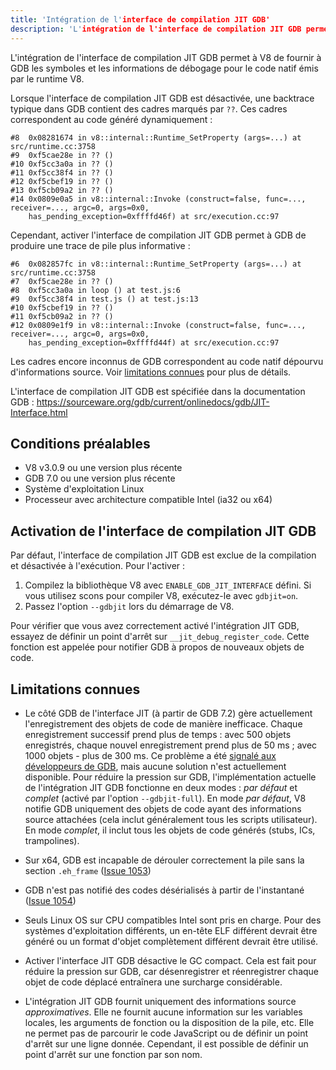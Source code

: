 ```yaml
---
title: 'Intégration de l'interface de compilation JIT GDB'
description: 'L'intégration de l'interface de compilation JIT GDB permet à V8 de fournir à GDB les symboles et les informations de débogage pour le code natif émis par le runtime V8.'
---
```

L'intégration de l'interface de compilation JIT GDB permet à V8 de fournir à GDB les symboles et les informations de débogage pour le code natif émis par le runtime V8.

Lorsque l'interface de compilation JIT GDB est désactivée, une backtrace typique dans GDB contient des cadres marqués par `??`. Ces cadres correspondent au code généré dynamiquement :

```
#8  0x08281674 in v8::internal::Runtime_SetProperty (args=...) at src/runtime.cc:3758
#9  0xf5cae28e in ?? ()
#10 0xf5cc3a0a in ?? ()
#11 0xf5cc38f4 in ?? ()
#12 0xf5cbef19 in ?? ()
#13 0xf5cb09a2 in ?? ()
#14 0x0809e0a5 in v8::internal::Invoke (construct=false, func=..., receiver=..., argc=0, args=0x0,
    has_pending_exception=0xffffd46f) at src/execution.cc:97
```

Cependant, activer l'interface de compilation JIT GDB permet à GDB de produire une trace de pile plus informative :

```
#6  0x082857fc in v8::internal::Runtime_SetProperty (args=...) at src/runtime.cc:3758
#7  0xf5cae28e in ?? ()
#8  0xf5cc3a0a in loop () at test.js:6
#9  0xf5cc38f4 in test.js () at test.js:13
#10 0xf5cbef19 in ?? ()
#11 0xf5cb09a2 in ?? ()
#12 0x0809e1f9 in v8::internal::Invoke (construct=false, func=..., receiver=..., argc=0, args=0x0,
    has_pending_exception=0xffffd44f) at src/execution.cc:97
```

Les cadres encore inconnus de GDB correspondent au code natif dépourvu d'informations source. Voir [limitations connues](#known-limitations) pour plus de détails.

L'interface de compilation JIT GDB est spécifiée dans la documentation GDB : https://sourceware.org/gdb/current/onlinedocs/gdb/JIT-Interface.html

## Conditions préalables

- V8 v3.0.9 ou une version plus récente
- GDB 7.0 ou une version plus récente
- Système d'exploitation Linux
- Processeur avec architecture compatible Intel (ia32 ou x64)

## Activation de l'interface de compilation JIT GDB

Par défaut, l'interface de compilation JIT GDB est exclue de la compilation et désactivée à l'exécution. Pour l'activer :

1. Compilez la bibliothèque V8 avec `ENABLE_GDB_JIT_INTERFACE` défini. Si vous utilisez scons pour compiler V8, exécutez-le avec `gdbjit=on`.
1. Passez l'option `--gdbjit` lors du démarrage de V8.

Pour vérifier que vous avez correctement activé l'intégration JIT GDB, essayez de définir un point d'arrêt sur `__jit_debug_register_code`. Cette fonction est appelée pour notifier GDB à propos de nouveaux objets de code.

## Limitations connues

- Le côté GDB de l'interface JIT (à partir de GDB 7.2) gère actuellement l'enregistrement des objets de code de manière inefficace. Chaque enregistrement successif prend plus de temps : avec 500 objets enregistrés, chaque nouvel enregistrement prend plus de 50 ms ; avec 1000 objets - plus de 300 ms. Ce problème a été [signalé aux développeurs de GDB](https://sourceware.org/ml/gdb/2011-01/msg00002.html), mais aucune solution n'est actuellement disponible. Pour réduire la pression sur GDB, l'implémentation actuelle de l'intégration JIT GDB fonctionne en deux modes : _par défaut_ et _complet_ (activé par l'option `--gdbjit-full`). En mode _par défaut_, V8 notifie GDB uniquement des objets de code ayant des informations source attachées (cela inclut généralement tous les scripts utilisateur). En mode _complet_, il inclut tous les objets de code générés (stubs, ICs, trampolines).

- Sur x64, GDB est incapable de dérouler correctement la pile sans la section `.eh_frame` ([Issue 1053](https://bugs.chromium.org/p/v8/issues/detail?id=1053))

- GDB n'est pas notifié des codes désérialisés à partir de l'instantané ([Issue 1054](https://bugs.chromium.org/p/v8/issues/detail?id=1054))

- Seuls Linux OS sur CPU compatibles Intel sont pris en charge. Pour des systèmes d'exploitation différents, un en-tête ELF différent devrait être généré ou un format d'objet complètement différent devrait être utilisé.

- Activer l'interface JIT GDB désactive le GC compact. Cela est fait pour réduire la pression sur GDB, car désenregistrer et réenregistrer chaque objet de code déplacé entraînera une surcharge considérable.

- L'intégration JIT GDB fournit uniquement des informations source _approximatives_. Elle ne fournit aucune information sur les variables locales, les arguments de fonction ou la disposition de la pile, etc. Elle ne permet pas de parcourir le code JavaScript ou de définir un point d'arrêt sur une ligne donnée. Cependant, il est possible de définir un point d'arrêt sur une fonction par son nom.
